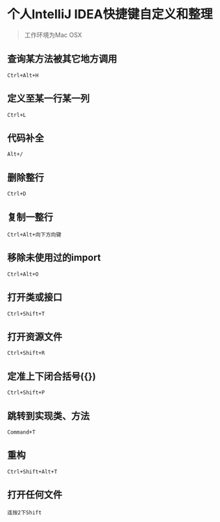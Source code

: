 # 个人IntelliJ IDEA快捷键自定义和整理

> 工作环境为Mac OSX

## 查询某方法被其它地方调用

```
Ctrl+Alt+H
```

## 定义至某一行某一列
```
Ctrl+L
```

## 代码补全
```
Alt+/
```

## 删除整行
```
Ctrl+D
```

## 复制一整行
```
Ctrl+Alt+向下方向键
```

## 移除未使用过的import
```
Ctrl+Alt+O
```

## 打开类或接口
```
Ctrl+Shift+T
```

## 打开资源文件
```
Ctrl+Shift+R
```

## 定准上下闭合括号({})
```
Ctrl+Shift+P
```

## 跳转到实现类、方法
```
Command+T
```

## 重构
```
Ctrl+Shift+Alt+T
```

## 打开任何文件
```
连按2下Shift
```


